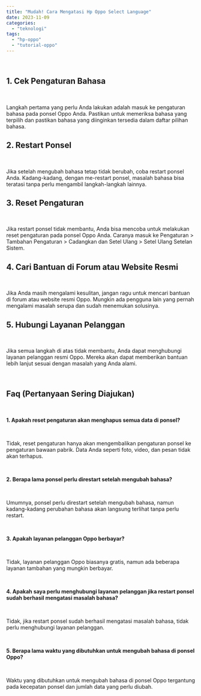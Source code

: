 ```yaml
---
title: "Mudah! Cara Mengatasi Hp Oppo Select Language"
date: 2023-11-09
categories: 
  - "teknologi"
tags: 
  - "hp-oppo"
  - "tutorial-oppo"
---
```


 

## 1\. Cek Pengaturan Bahasa

 

Langkah pertama yang perlu Anda lakukan adalah masuk ke pengaturan bahasa pada ponsel Oppo Anda. Pastikan untuk memeriksa bahasa yang terpilih dan pastikan bahasa yang diinginkan tersedia dalam daftar pilihan bahasa.

## 2\. Restart Ponsel

 

Jika setelah mengubah bahasa tetap tidak berubah, coba restart ponsel Anda. Kadang-kadang, dengan me-restart ponsel, masalah bahasa bisa teratasi tanpa perlu mengambil langkah-langkah lainnya.

## 3\. Reset Pengaturan

 

Jika restart ponsel tidak membantu, Anda bisa mencoba untuk melakukan reset pengaturan pada ponsel Oppo Anda. Caranya masuk ke Pengaturan > Tambahan Pengaturan > Cadangkan dan Setel Ulang > Setel Ulang Setelan Sistem.

## 4\. Cari Bantuan di Forum atau Website Resmi

 

Jika Anda masih mengalami kesulitan, jangan ragu untuk mencari bantuan di forum atau website resmi Oppo. Mungkin ada pengguna lain yang pernah mengalami masalah serupa dan sudah menemukan solusinya.

## 5\. Hubungi Layanan Pelanggan

 

Jika semua langkah di atas tidak membantu, Anda dapat menghubungi layanan pelanggan resmi Oppo. Mereka akan dapat memberikan bantuan lebih lanjut sesuai dengan masalah yang Anda alami.

 

## Faq (Pertanyaan Sering Diajukan)

 

**1\. Apakah reset pengaturan akan menghapus semua data di ponsel?**

 

Tidak, reset pengaturan hanya akan mengembalikan pengaturan ponsel ke pengaturan bawaan pabrik. Data Anda seperti foto, video, dan pesan tidak akan terhapus.

 

**2\. Berapa lama ponsel perlu direstart setelah mengubah bahasa?**

 

Umumnya, ponsel perlu direstart setelah mengubah bahasa, namun kadang-kadang perubahan bahasa akan langsung terlihat tanpa perlu restart.

 

**3\. Apakah layanan pelanggan Oppo berbayar?**

 

Tidak, layanan pelanggan Oppo biasanya gratis, namun ada beberapa layanan tambahan yang mungkin berbayar.

 

**4\. Apakah saya perlu menghubungi layanan pelanggan jika restart ponsel sudah berhasil mengatasi masalah bahasa?**

 

Tidak, jika restart ponsel sudah berhasil mengatasi masalah bahasa, tidak perlu menghubungi layanan pelanggan.

 

**5\. Berapa lama waktu yang dibutuhkan untuk mengubah bahasa di ponsel Oppo?**

 

Waktu yang dibutuhkan untuk mengubah bahasa di ponsel Oppo tergantung pada kecepatan ponsel dan jumlah data yang perlu diubah.
